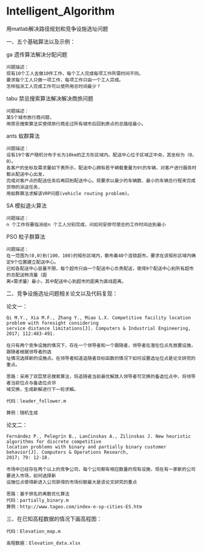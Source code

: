 # Intelligent_Algorithm
用matlab解决路径规划和竞争设施选址问题

一、五个基础算法以及示例：

ga  遗传算法解决分配问题

	问题描述：
	现有10个工人去做10件工作，每个工人完成每项工作所需时间不同。
	要求每个工人只做一项工作，每项工作只由一个工人完成。
	怎样指派工人完成工作可以使所用总时间最少？
tabu 禁忌搜索算法解决解决商旅问题

	问题描述：
	某5个城市旅行商问题，
	用禁忌搜索算法实使得旅行商走过所有城市后回到原点的总路径最小。

ants 蚁群算法

	问题描述：
	设有19个客户随机分布于长为10km的正方形区域内。配送中心位于区域正中央，其坐标为（0，0）。
	各客户的坐标及需求量如下表所示，配送中心拥有若干辆载重量为9t的车辆，对客户进行服务时都从配送中心出发，
	完成对客户点的配送任务后再回到配送中心。现要求以最少的车辆数、最小的车辆总行程来完成货物的派送任务，
	用蚁群算法求解该VRP问题(vehicle routing problem)。	
SA  模拟退火算法

	问题描述：
	n 个工作将要指派给n 个工人分别完成，问如何安排可使总的工作时间达到最小
PSO 粒子群算法

	问题描述：
	在一范围为(0,0)到(100，100)的矩形区域内，散布着40个连锁超市。要求在该矩形区域内确定9个位置建立配送中心。
	已知各配送中心容量不限，每个超市只由一个配送中心负责配送，使得9个配送中心到所有超市的总配送物流量（距
	离×需求量）最小，其中配送中心到超市的距离为直线距离。
	
二、竞争设施选址问题相关论文以及代码复现：

论文一：

	Qi M.Y., Xia M.F., Zhang Y., Miao L.X. Competitive facility location problem with foresight considering 
	service distance limitations[J]. Computers & Industrial Engineering, 2017; 112:483-491.

	在只有两个竞争设施的情况下，存在一个领导者和一个跟随者，领导者在潜在位点先放置设施，跟随者根据领导者的选
	址情况选择新的设施点。在领导者知道追随者目标函数的情况下如何设置选址位点是论文研究的重点。

	思路：采用了双层禁忌搜索算法，将追随者当前最优解放入领导者可交换的备选位点中，将领导者当前位点与备选位点邻
	域交换，生成新解进行下一轮求解。

	代码：leader_follower.m

	算例：随机生成

论文二：

	Fernández P., Pelegrín B., Lančinskas A., Žilinskas J. New heuristic algorithms for discrete competitive 
	location problems with binary and partially binary customer behavior[J]. Computers & Operations Research,
	2017; 79: 12-18.

	市场中已经存在两个以上的竞争公司，每个公司都有相应数量的现有设施，现在有一家新的公司要进入市场，如何选择新
	设施位点使得新进入公司获得的市场份额最大是该论文研究的重点

	思路：基于排名的离散优化算法
	代码：partially_binary.m
	算例：http://www.tageo.com/index-e-sp-cities-ES.htm

三、在已知高程数据的情况下画高程图：

	代码：Elevation_map.m	

	高程数据：Elevation_data.xlsx	